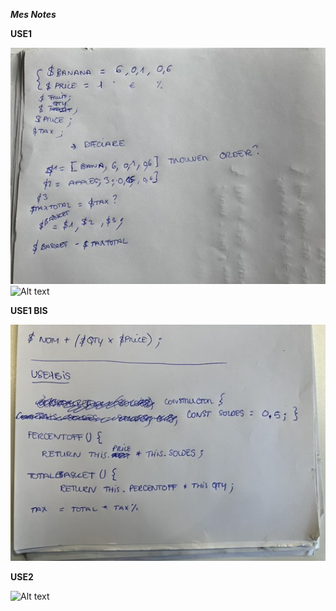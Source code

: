 ***Mes Notes***

**USE1**

<img src="note1.jpeg" alt="Alt text" title="links" width="600px">

<img src="note2.heic" alt="Alt text" title="links" width="600px">

**USE1 BIS**

<img src="note3.jpeg" alt="Alt text" title="links" width="600px">

**USE2**

<img src="note4.jpeg" alt="Alt text" title="links" width="600px">